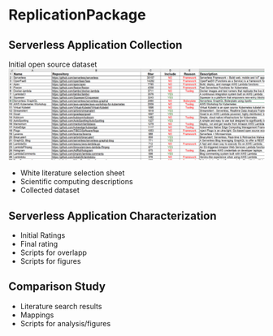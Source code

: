 # ReplicationPackage
## Serverless Application Collection
Initial open source dataset
<img src="https://github.com/ServerlessApplications/ReplicationPackage/raw/main/images/WhiteLiteratureSelection.png?raw=true" width="800">

* White literature selection sheet
* Scientific computing descriptions
* Collected dataset
## Serverless Application Characterization
* Initial Ratings
* Final rating
* Scripts for overlapp
* Scripts for figures
## Comparison Study
* Literature search results
* Mappings
* Scripts for analysis/figures
